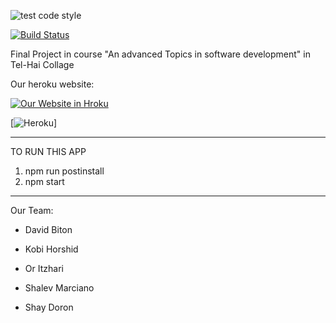 ![test code style](https://github.com/shayd2110/weatherFinalProject/workflows/test%20code%20style/badge.svg)

[![Build Status](https://travis-ci.com/shayd2110/weatherFinalProject.svg?branch=master)](https://travis-ci.com/shayd2110/weatherFinalProject)

Final Project in course "An advanced Topics in software development" in Tel-Hai Collage

Our heroku website:

[![Our Website in Hroku](https://static.wixstatic.com/media/2e9396_103b37a8b01043a2a5b297b20c2b2e68~mv2.png/v1/fill/w_925,h_534,al_c,q_90,usm_0.66_1.00_0.01/2e9396_103b37a8b01043a2a5b297b20c2b2e68~mv2.webp)](https://weather-final-project.herokuapp.com)

[![Heroku](http://heroku-badge.herokuapp.com/?app=weather-final-project)]

---

TO RUN THIS APP

1. npm run postinstall
2. npm start

---

Our Team:

-   David Biton

-   Kobi Horshid

-   Or Itzhari

-   Shalev Marciano

-   Shay Doron
